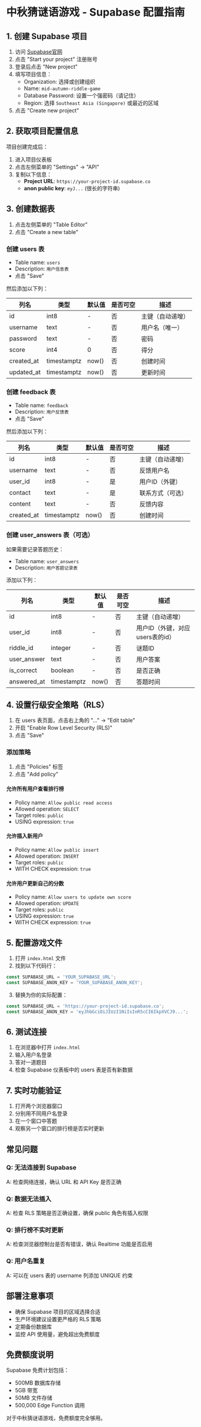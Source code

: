 # 中秋猜谜语游戏 - Supabase 配置指南

## 1. 创建 Supabase 项目

1. 访问 [Supabase官网](https://supabase.com/)
2. 点击 "Start your project" 注册账号
3. 登录后点击 "New project"
4. 填写项目信息：
   - Organization: 选择或创建组织
   - Name: `mid-autumn-riddle-game`
   - Database Password: 设置一个强密码（请记住）
   - Region: 选择 `Southeast Asia (Singapore)` 或最近的区域
5. 点击 "Create new project"

## 2. 获取项目配置信息

项目创建完成后：

1. 进入项目仪表板
2. 点击左侧菜单的 "Settings" → "API"
3. 复制以下信息：
   - **Project URL**: `https://your-project-id.supabase.co`
   - **anon public key**: `eyJ...` (很长的字符串)

## 3. 创建数据表

1. 点击左侧菜单的 "Table Editor"
2. 点击 "Create a new table"

### 创建 users 表

- Table name: `users`
- Description: `用户信息表`
- 点击 "Save"

然后添加以下列：

| 列名 | 类型 | 默认值 | 是否可空 | 描述 |
|------|------|--------|----------|------|
| id | int8 | - | 否 | 主键（自动递增） |
| username | text | - | 否 | 用户名（唯一） |
| password | text | - | 否 | 密码 |
| score | int4 | 0 | 否 | 得分 |
| created_at | timestamptz | now() | 否 | 创建时间 |
| updated_at | timestamptz | now() | 否 | 更新时间 |

### 创建 feedback 表

- Table name: `feedback`
- Description: `用户反馈表`
- 点击 "Save"

然后添加以下列：

| 列名 | 类型 | 默认值 | 是否可空 | 描述 |
|------|------|--------|----------|------|
| id | int8 | - | 否 | 主键（自动递增） |
| username | text | - | 否 | 反馈用户名 |
| user_id | int8 | - | 是 | 用户ID（外键） |
| contact | text | - | 是 | 联系方式（可选） |
| content | text | - | 否 | 反馈内容 |
| created_at | timestamptz | now() | 否 | 创建时间 |

### 创建 user_answers 表（可选）

如果需要记录答题历史：

- Table name: `user_answers`
- Description: `用户答题记录表`

添加以下列：

| 列名 | 类型 | 默认值 | 是否可空 | 描述 |
|------|------|--------|----------|------|
| id | int8 | - | 否 | 主键（自动递增） |
| user_id | int8 | - | 否 | 用户ID（外键，对应users表的id） |
| riddle_id | integer | - | 否 | 谜题ID |
| user_answer | text | - | 否 | 用户答案 |
| is_correct | boolean | - | 否 | 是否正确 |
| answered_at | timestamptz | now() | 否 | 答题时间 |

## 4. 设置行级安全策略（RLS）

1. 在 users 表页面，点击右上角的 "..." → "Edit table"
2. 开启 "Enable Row Level Security (RLS)"
3. 点击 "Save"

### 添加策略

1. 点击 "Policies" 标签
2. 点击 "Add policy"

#### 允许所有用户查看排行榜
- Policy name: `Allow public read access`
- Allowed operation: `SELECT`
- Target roles: `public`
- USING expression: `true`

#### 允许插入新用户
- Policy name: `Allow public insert`
- Allowed operation: `INSERT`
- Target roles: `public`
- WITH CHECK expression: `true`

#### 允许用户更新自己的分数
- Policy name: `Allow users to update own score`
- Allowed operation: `UPDATE`
- Target roles: `public`
- USING expression: `true`
- WITH CHECK expression: `true`

## 5. 配置游戏文件

1. 打开 `index.html` 文件
2. 找到以下代码行：

```javascript
const SUPABASE_URL = 'YOUR_SUPABASE_URL';
const SUPABASE_ANON_KEY = 'YOUR_SUPABASE_ANON_KEY';
```

3. 替换为你的实际配置：

```javascript
const SUPABASE_URL = 'https://your-project-id.supabase.co';
const SUPABASE_ANON_KEY = 'eyJhbGciOiJIUzI1NiIsInR5cCI6IkpXVCJ9...';
```

## 6. 测试连接

1. 在浏览器中打开 `index.html`
2. 输入用户名登录
3. 答对一道题目
4. 检查 Supabase 仪表板中的 users 表是否有新数据

## 7. 实时功能验证

1. 打开两个浏览器窗口
2. 分别用不同用户名登录
3. 在一个窗口中答题
4. 观察另一个窗口的排行榜是否实时更新

## 常见问题

### Q: 无法连接到 Supabase
A: 检查网络连接，确认 URL 和 API Key 是否正确

### Q: 数据无法插入
A: 检查 RLS 策略是否正确设置，确保 public 角色有插入权限

### Q: 排行榜不实时更新
A: 检查浏览器控制台是否有错误，确认 Realtime 功能是否启用

### Q: 用户名重复
A: 可以在 users 表的 username 列添加 UNIQUE 约束

## 部署注意事项

- 确保 Supabase 项目的区域选择合适
- 生产环境建议设置更严格的 RLS 策略
- 定期备份数据库
- 监控 API 使用量，避免超出免费额度

## 免费额度说明

Supabase 免费计划包括：
- 500MB 数据库存储
- 5GB 带宽
- 50MB 文件存储
- 500,000 Edge Function 调用

对于中秋猜谜语游戏，免费额度完全够用。